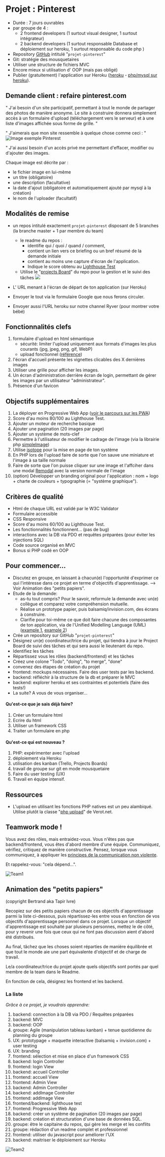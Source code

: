 # Projet : Pinterest

- Durée : 7 jours ouvrables
- par groupe de 4 :  
	- 2 frontend developers (1 surtout visual designer, 1 surtout intégrateur) 
	- 2 backend developers (1 surtout responsable Database et déploiement sur heroku, 1 surtout responsable du code php )
- Repository [GitHub](https://github.com/) intitulé "`projet-pinterest`" 
- Git: stratégie des mousquetaires
- Utiliser une structure de fichiers MVC 
- Encore mieux si utilisation d' OOP (mais pas obligé)
- Publier (gratuitement) l'application sur Heroku ([heroku](https://www.heroku.com) - [php/mysql sur heroku](https://stackoverflow.com/questions/14947506/using-mysql-with-php-on-heroku)).

## Demande client : refaire pinterest.com

" J'ai besoin d'un site participatif, permettant à tout le monde de partager des photos de manière anonyme. Le site à construire donnera simplement accès à un formulaire d'upload (téléchargement vers le serveur) et à une liste d'images affichée sous forme de grille. "

" J'aimerais que mon site ressemble à quelque chose comme ceci :  "  
 ![Image exemple Pinterest](Pinterest.png)

" J'ai aussi besoin d'un accès privé me permettant d'effacer, modifier ou d'ajouter des images.

Chaque image est décrite par : 

- le fichier image en lui-même
- un titre (obligatoire)
- une description (facultative)
- la date d'ajout (obligatoire et automatiquement ajouté par mysql à la création)
- le nom de l'uploader (facultatif)


## Modalités de remise
- un repos intitulé exactement `projet-pinterest` disposant de 5 branches (la branche master + 1 par membre du team)
	- le readme du repos :  
		- identifie qui / quoi / quand / comment,
		- contient un lien vers ce briefing ou un bref résumé de la demande initiale
		- contient au moins une capture d'écran de l'application.
		- Indique le score obtenu au [Lighthouse Test](https://developers.google.com/web/tools/lighthouse/)
	- Utilise le "[projects Board](https://liftux.com/using-github-issues-project-management/)" du repo pour la gestion et le suivi des tâches
![](https://i1.wp.com/cloud.githubusercontent.com/assets/3477155/18481731/44629a3e-79ab-11e6-8ce9-9ad5f07a135d.gif?w=1200&ssl=1)

- L' URL menant à l'écran de départ de ton application (sur Heroku)
- Envoyer le tout via le formulaire Google que nous ferons circuler.
- Envoyer aussi l'URL heroku sur notre channel Ryver (pour montrer votre bébé)

## Fonctionnalités clefs

1. formulaire d'upload en html sémantique
    - sécurité: limiter l'upload uniquement aux formats d'images les plus courants (jpg, jpeg, png, gif, WebP)
    - upload fonctionnel ([référence](https://www.w3schools.com/php/php_file_upload.asp))
1. l'écran d'accueil présente les vignettes clicables des X dernières images
1. Utiliser une grille pour afficher les images.
2. Un écran d'administration derrière écran de login, permettant de gérer les images par un utilisateur "administrateur".
3. Présence d'un favicon

## Objectifs supplémentaires
1. La déployer en Progressive Web App ([voir le parcours sur les PWA](https://github.com/becodeorg/Lovelace-promo-2/tree/master/Parcours/PWA%20-%20progressive%20web%20apps))
1. Score d'au moins 80/100 au Lighthouse Test.
2. Ajouter un moteur de recherche basique
3. Ajouter une pagination (20 images  par page)
3. Ajouter un système de mots-clef
1. Permettre à l'utilisateur de modifier le cadrage de l'image (via la librairie php [simpleImage](https://github.com/claviska/SimpleImage))
1. Utilise [isotope](https://isotope.metafizzy.co/) pour la mise en page de ton système
1. En PHP lors de l'upload faire de sorte que l'on sauve une miniature et l'image à sa taille normale
1. Faire de sorte que l'on puisse cliquer sur une image et l'affciher dans une modal [Remodal](https://github.com/VodkaBears/Remodal) avec la version normale de l'image
1. (option) Développer un branding original pour l'application : nom + logo + charte de couleurs + typographie (= "système graphique").


## Critères de qualité
- Html de chaque URL est validé par le W3C Validator
- Formulaire accessible
- CSS Responsive
- Score d'au moins 60/100 au Lighthouse Test.
- Les fonctionnalités fonctionnent... (pas de bug)
- interactions avec la DB via PDO et requêtes préparées (pour éviter les injections SQL)
- Code source organisé en MVC
- Bonus si PHP codé en OOP

## Pour commencer...

- Discutez en groupe, en laissant à chacun(e) l'opportunité d'exprimer ce qui l'intéresse dans ce projet en terme d'objectifs d'apprentissage.
--> Voir Animation des "petits papiers".
- Etude de la demande: 
	- as-tu tout compris? Pour le savoir, reformule la demande avec un(e) collègue et comparez votre compréhension mutuelle.
	- Réalise un prototype papier, puis balsamiq/invision.com, des écrans à construire.
	- Clarifie pour toi-même ce que doit faire chacune des composantes de ton application, via de l'Unified Modelling Language (UML) ([example 1](http://astah.net/features/uml-features/uml-features-class.png), [example 2](http://msoe.us/taylor/tutorial/se1021/exceptionUML.png))
- Crée un repository sur GitHub "`projet-pinterest`"
- Désignez un(e) coordinateur/trice du projet, qui tiendra à jour le Project Board de suivi des tâches et qui sera aussi le lieutenant du repo.
- Identifiez les tâches
- Répartissez vous les rôles (backend/frontend) et les tâches
- Créez une colone "Todo", "doing", "to merge", "done"
- convenez des étapes de création du projet
- frontend: mockups nécessaires. Faire des user tests par les backend.
- backend: réfléchir à la structure de la db et préparer le MVC
- backend: explorer heroku et ses contraintes et potentiels (faire des tests!)
- La suite?  A vous de vous organiser...

#### Qu'est-ce que je sais déjà faire?
1. Créer un formulaire html
1. Ecrire du html
1. Utiliser un framework CSS 
1. Traiter un formulaire en php  

#### Qu'est-ce qui est nouveau ?
1. PHP: expérimenter avec l'upload
2. déploiement via Heroku
3. utilisation des kanban (Trello, Projects Boards)
4. travail de groupe sur git en mode mousquetaire
5. Faire du user testing (UX)
6. Travail en équipe intensif.

## Ressources

- L'upload en utilisant les fonctions PHP natives est un peu alambiqué. Utilise plutôt la classe "[php upload](https://github.com/verot/class.upload.php)" de Verot.net.


## Teamwork mode !
Vous avez des rôles, mais entraidez-vous. Vous n'êtes pas que backend/frontend, vous êtes d'abord membre d'une équipe. Communiquez, vérifiez, critiquez de manière constructive. Pensez, lorsque vous communiquez, à appliquer les [principes de la communication non violente](https://github.com/becodeorg/BeCode/wiki/CNV-:-Communication-non-violente). 

Et rappelez-vous:  "cela dépend...".

![Team1](https://media3.giphy.com/media/l3vQXn15dRVNMru7e/giphy.gif)


## Animation des "petits papiers" 
(copyright Bertrand aka Tapir Ivre) 

Recopiez sur des petits papiers chacun de ces objectifs d'apprentissage parmi la liste ci-dessous, puis répartissez-les entre vous en fonction de vos objectifs d'apprentissage personnel dans ce projet.
Lorsque un objectif d'apprentissage est souhaité par plusieurs personnes, mettez le de côté, pour y revenir une fois que ceux qui ne font pas discussion aient d'abord été distribués.

Au final, tâchez que les choses soient réparties de manière équilibrée et que tout le monde aie une part équivalente d'objectif et de charge de travail.

Le/a coordinateur/trice du projet ajoute quels objectifs sont portés par quel membre de la team dans le Readme.

En fonction de cela, désignez les frontend et les backend.

### La liste

*Grâce à ce projet, je voudrais apprendre:*

1. backend: connection à la DB via PDO / Requêtes préparées
1. backend: MVC
1. backend: OOP
1. groupe: Agile (manipulation tableau kanban) + tenue quotidienne du planning du groupe
1. UX:  prototypage + maquette interactive (balsamiq + invision.com) + user testing
1. UX: branding
2. frontend: sélection et mise en place d'un framework CSS
1. backend: login Controller
1. frontend: login View
1. backend: accueil Controller
1. frontend: accueil View
1. frontend: Admin View
1. backend: Admin Controller
1. backend: addImage Controller
1. frontend: addImage View
1. frontend/backend: lighthouse test
1. frontend: Progressive Web App
1. backend: créer un système de pagination (20 images par page)
1. backend: création et structuration d'une base de données SQL.
1. groupe: être le capitaine du repos, qui gère les merge et les conflits
1. groupe: rédaction d'un readme complet et professionnel
1. frontend: utiliser du javascript pour améliorer l'UX
1. backend: maitriser le déploiement sur Heroku

![Team2](https://media3.giphy.com/media/l3q2Wl7Wpz09Z5hfi/giphy.gif)

